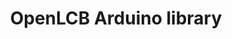 ---
title: OpenLCB Arduino library
company: Railstars
link: https://github.com/Railstars/OpenLCB
order: 1
---